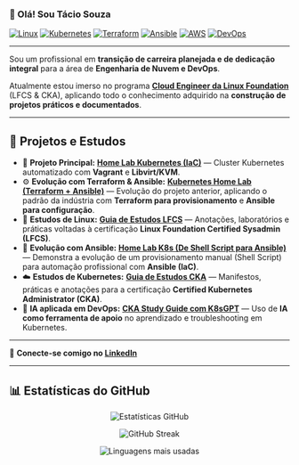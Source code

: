### 👋 Olá! Sou Tácio Souza

[![Linux](https://img.shields.io/badge/Linux-FCC624?style=for-the-badge&logo=linux&logoColor=black)](https://www.linux.org/)
[![Kubernetes](https://img.shields.io/badge/Kubernetes-326CE5?style=for-the-badge&logo=kubernetes&logoColor=white)](https://kubernetes.io/)
[![Terraform](https://img.shields.io/badge/Terraform-7B42BC?style=for-the-badge&logo=terraform&logoColor=white)](https://www.terraform.io/)
[![Ansible](https://img.shields.io/badge/Ansible-EE0000?style=for-the-badge&logo=ansible&logoColor=white)](https://www.ansible.com/)
[![AWS](https://img.shields.io/badge/AWS-232F3E?style=for-the-badge&logo=amazonaws&logoColor=FF9900)](https://aws.amazon.com/)
[![DevOps](https://img.shields.io/badge/DevOps-0A66C2?style=for-the-badge&logo=devops&logoColor=white)](https://en.wikipedia.org/wiki/DevOps)

---

Sou um profissional em **transição de carreira planejada e de dedicação integral** para a área de **Engenharia de Nuvem e DevOps**.  

Atualmente estou imerso no programa **[Cloud Engineer da Linux Foundation](https://training.linuxfoundation.org/training/cloud-engineer-itprofessionalprogram/)** (LFCS & CKA), aplicando todo o conhecimento adquirido na **construção de projetos práticos e documentados**.  

---

## 💼 Projetos e Estudos

* 🔭 **Projeto Principal:** [**Home Lab Kubernetes (IaC)**](https://github.com/taciosouzaoliveira/homelab-lfcs-cka) — Cluster Kubernetes automatizado com **Vagrant** e **Libvirt/KVM**.  
* ⚙️ **Evolução com Terraform & Ansible:** [**Kubernetes Home Lab (Terraform + Ansible)**](https://github.com/taciosouzaoliveira/kubernetes-homelab-terraform-ansible) — Evolução do projeto anterior, aplicando o padrão da indústria com **Terraform para provisionamento** e **Ansible para configuração**.  
* 🐧 **Estudos de Linux:** [**Guia de Estudos LFCS**](https://github.com/taciosouzaoliveira/SysAdmin) — Anotações, laboratórios e práticas voltadas à certificação **Linux Foundation Certified Sysadmin (LFCS)**.  
* 🚀 **Evolução com Ansible:** [**Home Lab K8s (De Shell Script para Ansible)**](https://github.com/taciosouzaoliveira/ansible-kubernetes-lab) — Demonstra a evolução de um provisionamento manual (Shell Script) para automação profissional com **Ansible (IaC)**.  
* ☁️ **Estudos de Kubernetes:** [**Guia de Estudos CKA**](https://github.com/taciosouzaoliveira/kubernetes) — Manifestos, práticas e anotações para a certificação **Certified Kubernetes Administrator (CKA)**.  
* 🤖 **IA aplicada em DevOps:** [**CKA Study Guide com K8sGPT**](https://github.com/taciosouzaoliveira/k8sgpt-cka-study-guide) — Uso de **IA como ferramenta de apoio** no aprendizado e troubleshooting em Kubernetes.  

---

🔗 **Conecte-se comigo no [LinkedIn](http://www.linkedin.com/in/taciosouzaoliveira)**

---

## 📊 Estatísticas do GitHub

<p align="center">
  <img src="https://github-readme-stats.vercel.app/api?username=taciosouzaoliveira&show_icons=true&theme=dark&count_private=true" alt="Estatísticas GitHub" />
</p>

<p align="center">
  <img src="https://github-readme-streak-stats.herokuapp.com/?user=taciosouzaoliveira&theme=dark" alt="GitHub Streak" />
</p>

<p align="center">
  <img src="https://github-readme-stats.vercel.app/api/top-langs/?username=taciosouzaoliveira&layout=compact&theme=dark" alt="Linguagens mais usadas" />
</p>

